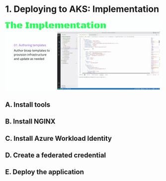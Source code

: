 # 1. Deploying to AKS: Implementation 


<a href="https://www.youtube.com/watch?v=s6sJ0cZUlV8" target="_blank"><img src="../images/infra-implementation.jpg" alt="Ep.1: Infrastructure" /></a>

## A. Install tools
## B. Install NGINX
## C. Install Azure Workload Identity
## D. Create a federated credential
## E. Deploy the application

